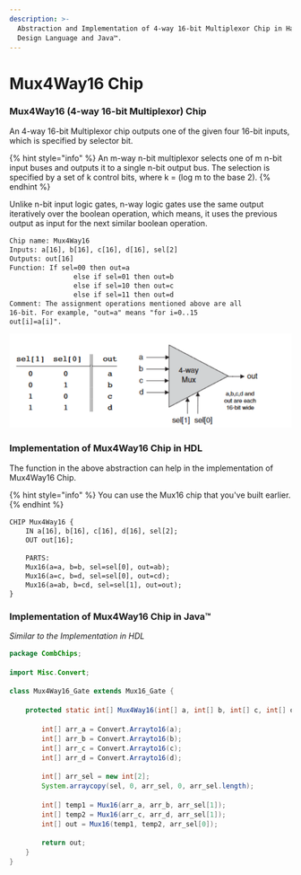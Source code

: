 ```yaml
---
description: >-
  Abstraction and Implementation of 4-way 16-bit Multiplexor Chip in Hardware
  Design Language and Java™.
---
```


# Mux4Way16 Chip

### Mux4Way16 (4-way 16-bit Multiplexor) Chip

An 4-way 16-bit Multiplexor chip outputs one of the given four 16-bit inputs, which is specified by selector bit.

{% hint style="info" %}
An m-way n-bit multiplexor selects one of m n-bit input buses and outputs it to a single n-bit output bus. The selection is specified by a set of k control bits, where k = (log m to the base 2).
{% endhint %}

Unlike n-bit input logic gates, n-way logic gates use the same output iteratively over the boolean operation, which means, it uses the previous output as input for the next similar boolean operation.

```nand2tetris-hdl
Chip name: Mux4Way16
Inputs: a[16], b[16], c[16], d[16], sel[2]
Outputs: out[16]
Function: If sel=00 then out=a 
                else if sel=01 then out=b
                else if sel=10 then out=c
                else if sel=11 then out=d
Comment: The assignment operations mentioned above are all
16-bit. For example, "out=a" means "for i=0..15
out[i]=a[i]".
```

![Abstraction of 4-way 16-bit Multiplexor Chip - Representation and Truth Table](<../.gitbook/assets/img (4) (1).png>)

### Implementation of Mux4Way16 Chip in HDL

The function in the above abstraction can help in the implementation of Mux4Way16 Chip.

{% hint style="info" %}
You can use the Mux16 chip that you've built earlier.
{% endhint %}

```nand2tetris-hdl
CHIP Mux4Way16 {
    IN a[16], b[16], c[16], d[16], sel[2];
    OUT out[16];

    PARTS:
    Mux16(a=a, b=b, sel=sel[0], out=ab);
    Mux16(a=c, b=d, sel=sel[0], out=cd);
    Mux16(a=ab, b=cd, sel=sel[1], out=out);
}
```

### Implementation of Mux4Way16 Chip in Java™

_Similar to the Implementation in HDL_

```java
package CombChips;

import Misc.Convert;

class Mux4Way16_Gate extends Mux16_Gate {

    protected static int[] Mux4Way16(int[] a, int[] b, int[] c, int[] d, int[] sel) {
                
        int[] arr_a = Convert.Arrayto16(a);
        int[] arr_b = Convert.Arrayto16(b);
        int[] arr_c = Convert.Arrayto16(c);
        int[] arr_d = Convert.Arrayto16(d);
        
        int[] arr_sel = new int[2];
        System.arraycopy(sel, 0, arr_sel, 0, arr_sel.length);

        int[] temp1 = Mux16(arr_a, arr_b, arr_sel[1]);
        int[] temp2 = Mux16(arr_c, arr_d, arr_sel[1]);
        int[] out = Mux16(temp1, temp2, arr_sel[0]);

        return out;
    }
}
```

